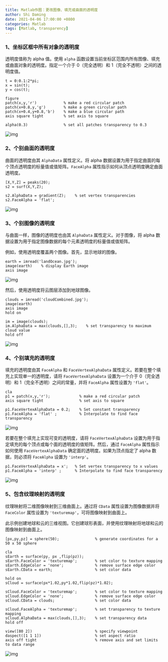 ```yaml
---
title: Matlab作图：更改图像、填充或曲面的透明度
author: Shi Daming
date: 2021-04-06 17:00:00 +0800
categories: Matlab
tags: [Matlab, transparency]
---
```


### 1、坐标区框中所有对象的透明度

透明度值称为 alpha 值。使用 `alpha` 函数设置当前坐标区范围内所有图像、填充或曲面对象的透明度。指定一个介于 0（完全透明）和 1（完全不透明）之间的透明度值。

```
t = 0:0.1:2*pi;
x = sin(t);
y = cos(t);

figure
patch(x,y,'r')            % make a red circular patch
patch(x+0.8,y,'g')        % make a green circular path
patch(x+0.4,y+0.8,'b')    % make a blue circular path
axis square tight         % set axis to square

alpha(0.3)                % set all patches transparency to 0.3
```

![img](https://ww2.mathworks.cn/help/matlab/creating_plots/changingtransparencyexample_01_zh_CN.png)

### 2、个别曲面的透明度

曲面的透明度由其 `AlphaData` 属性定义。将 alpha 数据设置为用于指定曲面的每个顶点透明度的标量值或值矩阵。`FaceAlpha` 属性指示如何从顶点透明度确定曲面透明度。

```
[X,Y,Z] = peaks(20);
s2 = surf(X,Y,Z);

s2.AlphaData = gradient(Z);    % set vertex transparencies
s2.FaceAlpha = 'flat';
```

![img](https://ww2.mathworks.cn/help/matlab/creating_plots/changingtransparencyexample_02_zh_CN.png)

### 3、个别图像的透明度

与曲面一样，图像的透明度也由其 `AlphaData` 属性定义。对于图像，将 alpha 数据设置为用于指定图像数据的每个元素透明度的标量值或值矩阵。

例如，使用透明度覆盖两个图像。首先，显示地球的图像。

```
earth = imread('landOcean.jpg');
image(earth)    % display Earth image
axis image
```

![img](https://ww2.mathworks.cn/help/matlab/creating_plots/changingtransparencyexample_03_zh_CN.png)

然后，使用透明度将云图层添加到地球图像。

```
clouds = imread('cloudCombined.jpg');
image(earth)
axis image
hold on

im = image(clouds);
im.AlphaData = max(clouds,[],3);    % set transparency to maximum cloud value
hold off
```

![img](https://ww2.mathworks.cn/help/matlab/creating_plots/changingtransparencyexample_04_zh_CN.png)

### 4、个别填充的透明度

填充的透明度由其 `FaceAlpha` 和 `FaceVertexAlphaData` 属性定义。若要在整个填充上实现单一的透明度，请将 `FaceVertexAlphaData` 设置为一个介于 0（完全透明）和 1（完全不透明）之间的常量，并将 `FaceAlpha` 属性设置为 `'flat'`。

```
cla
p1 = patch(x,y,'r');             % make a red circular patch
axis square tight                % set axis to square

p1.FaceVertexAlphaData = 0.2;    % Set constant transparency 
p1.FaceAlpha = 'flat' ;          % Interpolate to find face transparency
```

![img](https://ww2.mathworks.cn/help/matlab/creating_plots/changingtransparencyexample_05_zh_CN.png)

若要在整个填充上实现可变的透明度，请将 `FaceVertexAlphaData` 设置为用于指定填充的每个顶点或每个面的透明度的值矩阵。然后，通过 `FaceAlpha` 属性指示如何使用 `FaceVertexAlphaData` 确定面的透明度。如果为顶点指定了 alpha 数据，则必须将 `FaceAlpha` 设置为 `'interp'`。

```
p1.FaceVertexAlphaData = x';   % Set vertex transparency to x values
p1.FaceAlpha = 'interp' ;      % Interpolate to find face transparency
```

![img](https://ww2.mathworks.cn/help/matlab/creating_plots/changingtransparencyexample_06_zh_CN.png)

### 5、包含纹理映射的透明度

纹理映射将二维图像映射到三维曲面上。通过将 `CData` 属性设置为图像数据并将 `FaceColor` 属性设置为 `'texturemap'`，可将图像映射到曲面上。

此示例创建地球和云的三维视图。它创建球形表面，并使用纹理映射将地球和云的图像映射到曲面上。

```
[px,py,pz] = sphere(50);                % generate coordinates for a 50 x 50 sphere

cla
sEarth = surface(py, px ,flip(pz));   
sEarth.FaceColor = 'texturemap';        % set color to texture mapping
sEarth.EdgeColor = 'none';              % remove surface edge color
sEarth.CData = earth;                   % set color data 

hold on
sCloud = surface(px*1.02,py*1.02,flip(pz)*1.02); 

sCloud.FaceColor = 'texturemap';        % set color to texture mapping
sCloud.EdgeColor = 'none';              % remove surface edge color
sCloud.CData = clouds;                  % set color data 
 
sCloud.FaceAlpha = 'texturemap';        % set transparency to texture mapping
sCloud.AlphaData = max(clouds,[],3);    % set transparency data 
hold off

view([80 2])                            % specify viewpoint 
daspect([1 1 1])                        % set aspect ratio
axis off tight                          % remove axis and set limits to data range
```

![img](https://ww2.mathworks.cn/help/matlab/creating_plots/changingtransparencyexample_07_zh_CN.png)